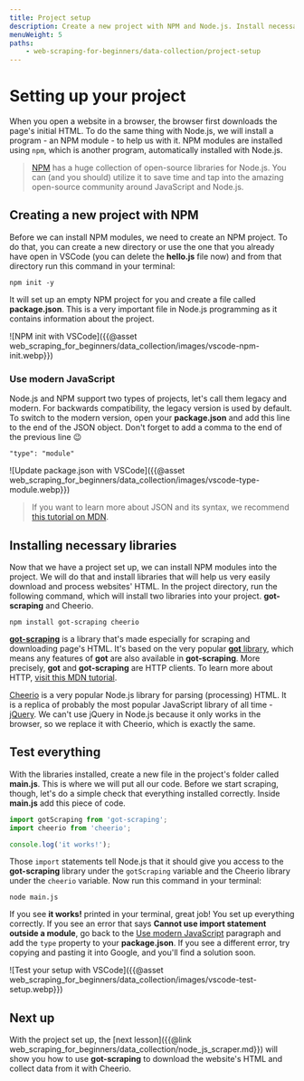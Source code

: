 ```yaml
---
title: Project setup
description: Create a new project with NPM and Node.js. Install necessary libraries, and test that everything works before starting the next modules.
menuWeight: 5
paths:
    - web-scraping-for-beginners/data-collection/project-setup
---
```


# [](#setting-up) Setting up your project

When you open a website in a browser, the browser first downloads the page's initial HTML. To do the same thing with Node.js, we will install a program - an NPM module - to help us with it. NPM modules are installed using `npm`, which is another program, automatically installed with Node.js.

> [NPM](https://www.npmjs.com/) has a huge collection of open-source libraries for Node.js. You can (and you should) utilize it to save time and tap into the amazing open-source community around JavaScript and Node.js.


## [](#creating-a-project) Creating a new project with NPM

Before we can install NPM modules, we need to create an NPM project. To do that, you can create a new directory or use the one that you already have open in VSCode (you can delete the **hello.js** file now) and from that directory run this command in your terminal:

```shell
npm init -y
```

It will set up an empty NPM project for you and create a file called **package.json**. This is a very important file in Node.js programming as it contains information about the project.

![NPM init with VSCode]({{@asset web_scraping_for_beginners/data_collection/images/vscode-npm-init.webp}})

### [](#modern-javascript) Use modern JavaScript

Node.js and NPM support two types of projects, let's call them legacy and modern. For backwards compatibility, the legacy version is used by default. To switch to the modern version, open your **package.json** and add this line to the end of the JSON object. Don't forget to add a comma to the end of the previous line 😉

```text
"type": "module"
```

![Update package.json with VSCode]({{@asset web_scraping_for_beginners/data_collection/images/vscode-type-module.webp}})

> If you want to learn more about JSON and its syntax, we recommend [this tutorial on MDN](https://developer.mozilla.org/en-US/docs/Learn/JavaScript/Objects/JSON).

## [](#install-libraries) Installing necessary libraries

Now that we have a project set up, we can install NPM modules into the project. We will do that and install libraries that will help us very easily download and process websites' HTML. In the project directory, run the following command, which will install two libraries into your project. **got-scraping** and Cheerio.

```shell
npm install got-scraping cheerio
```

[**got-scraping**](https://github.com/apify/got-scraping) is a library that's made especially for scraping and downloading page's HTML. It's based on the very popular [**got** library](https://github.com/sindresorhus/got), which means any features of **got** are also available in **got-scraping**. More precisely, **got** and **got-scraping** are HTTP clients. To learn more about HTTP, [visit this MDN tutorial](https://developer.mozilla.org/en-US/docs/Web/HTTP/Basics_of_HTTP).

[Cheerio](https://github.com/cheeriojs/cheerio) is a very popular Node.js library for parsing (processing) HTML. It is a replica of probably the most popular JavaScript library of all time - [jQuery](https://jquery.com/). We can't use jQuery in Node.js because it only works in the browser, so we replace it with Cheerio, which is exactly the same.

## [](#testing) Test everything

With the libraries installed, create a new file in the project's folder called **main.js**. This is where we will put all our code. Before we start scraping, though, let's do a simple check that everything installed correctly. Inside **main.js** add this piece of code.

```JavaScript
import gotScraping from 'got-scraping';
import cheerio from 'cheerio';

console.log('it works!');
```

Those `import` statements tell Node.js that it should give you access to the **got-scraping** library under the `gotScraping` variable and the Cheerio library under the `cheerio` variable. Now run this command in your terminal:

```shell
node main.js
```

If you see **it works!** printed in your terminal, great job! You set up everything correctly. If you see an error that says **Cannot use import statement outside a module**, go back to the [Use modern JavaScript](#modern-javascript) paragraph and add the `type` property to your **package.json**. If you see a different error, try copying and pasting it into Google, and you'll find a solution soon.

![Test your setup with VSCode]({{@asset web_scraping_for_beginners/data_collection/images/vscode-test-setup.webp}})

## [](#next) Next up

With the project set up, the [next lesson]({{@link web_scraping_for_beginners/data_collection/node_js_scraper.md}}) will show you how to use **got-scraping** to download the website's HTML and collect data from it with Cheerio.
